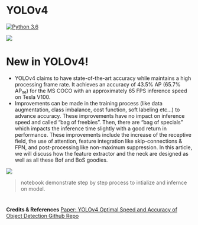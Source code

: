 # YOLOv4

[![Python 3.6](https://img.shields.io/badge/python-3.6-blue.svg)](https://www.python.org/downloads/release/python-360/)

<img src = "https://media.proprofs.com/images/discuss/user_images/153336/10563727321.jpg"/>

# New in YOLOv4!

  - YOLOv4 claims to have state-of-the-art accuracy while maintains a high processing frame rate. It achieves an accuracy of 43.5% AP (65.7% AP₅₀) for the MS COCO with an approximately 65 FPS inference speed on Tesla V100.
  - Improvements can be made in the training process (like data augmentation, class imbalance, cost function, soft labeling etc…) to advance accuracy. These improvements have no impact on inference speed and called “bag of freebies”. Then, there are “bag of specials” which impacts the inference time slightly with a good return in performance. These improvements include the increase of the receptive field, the use of attention, feature integration like skip-connections & FPN, and post-processing like non-maximum suppression. In this article, we will discuss how the feature extractor and the neck are designed as well as all these Bof and BoS goodies.
 
<img src = "https://miro.medium.com/max/1400/1*H3QlBG3U0s5XpOsI6xwsag.jpeg"/>


> notebook demonstrate step by step process to intialize and infernce on model.

#
**Credits & References**
[Paper: YOLOv4 Optimal Speed and Accuracy of Object Detection ]("https://arxiv.org/pdf/2004.10934.pdf")
[Github Repo]("https://github.com/AlexeyAB/darknet")


  
